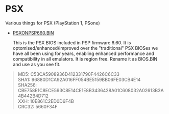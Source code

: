 # PSX
Various things for PSX (PlayStation 1, PSone)

* [PSXONPSP660.BIN](PSXONPSP660.BIN)
 
  This is the PSX BIOS included in PSP firmware 6.60. It is optomised/enhanced/improved over the "traditional" PSX BIOSes we have all been using for years, enabling enhanced performance and compatibility in all emulators. It is region free. Rename it as BIOS.BIN and use as you see fit.

> MD5:	 C53CA5908936D412331790F4426C6C33  
> SHA1:	 96880D1CA92A016FF054BE5159BB06FE03CB4E14  
> SHA256:	 CBE758E1C8ECE593C8E14CE1E8B3436428A01C608032A02613B3A4B442B4D712  
> XXH: 10E861C2ED0D6F4B  
> CRC32:	 5660F34F  
